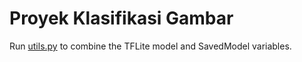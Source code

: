 # Proyek Klasifikasi Gambar

Run [utils.py](utils.py) to combine the TFLite model and SavedModel variables.